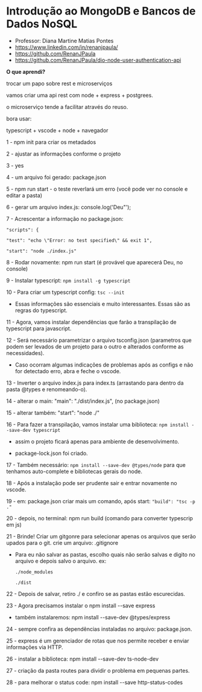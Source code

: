 # Introdução ao MongoDB e Bancos de Dados NoSQL

- Professor: Diana Martine Matias Pontes
- https://www.linkedin.com/in/renanjpaula/
- https://github.com/RenanJPaula
- https://github.com/RenanJPaula/dio-node-user-authentication-api



**O que aprendi?**

trocar um papo sobre rest e microserviços

vamos criar uma api rest com node + express + postgrees.

o microserviço tende a facilitar através do reuso.



bora usar:

 typescript + vscode + node + navegador

1 - npm init para criar os metadados

2 - ajustar as informações conforme o projeto

3 - yes

4 - um arquivo foi gerado: package.json

5 - npm run start - o teste reverlará um erro (você pode ver no console e editar a pasta)

6 - gerar um arquivo index.js: console.log('Deu"');

7 - Acrescentar a informação no package.json: 

`"scripts": {`

  `"test": "echo \"Error: no test specified\" && exit 1",`

  `"start": "node ./index.js"`

8 - Rodar novamente: npm run start (é provável que aparecerá Deu, no console)

9 - Instalar typescript: `npm install -g typescript`

10 - Para criar um typescript config: `tsc --init`

- Essas informações são essenciais e muito interessantes. Essas são as regras do typescript.

11 - Agora, vamos instalar dependências que farão a transpilação de typescript para javascript.

12 - Será necessário parametrizar o arquivo tsconfig.json (parametros que podem ser levados de um  projeto para o outro e alterados conforme as necessidades).

- Caso ocorram algumas indicações de problemas após as configs e não for detectado erro, abra e feche o vscode.

13 - Inverter o arquivo index.js para index.ts (arrastando para dentro da pasta @types e renomeando-o).

14 - alterar o main:  "main": "./dist/index.js", (no package.json)

15 - alterar também:  "start": "node ./"

16 - Para fazer a transpilação, vamos instalar uma biblioteca: `npm install --save-dev typescript`

- assim o projeto ficará apenas para ambiente de desenvolvimento.

- package-lock.json foi criado.

17 - Também necessário: `npm install --save-dev @types/node` para que tenhamos auto-complete e bibliotecas gerais do node.

18 - Após a instalação pode ser prudente sair e entrar novamente no vscode.

19 - em: package.json criar mais um comando, após start: `"build": "tsc -p ."`

20 - depois, no terminal: npm run build (comando para converter typescrip em js)

21 - Brinde! Criar um gitgonre para selecionar apenas os arquivos que serão upados para o git. crie um arquivo: .gitignore

- Para eu não salvar as pastas, escolho quais não serão salvas e digito no arquivo e depois salvo o arquivo. ex: 

  `./node_modules`

  `./dist`

22 - Depois de salvar, retiro ./ e confiro se as pastas estão escurecidas.

23 - Agora precisamos instalar o npm install --save express

- também instalaremos: npm install --save-dev @types/express

24 - sempre confira as dependências instaladas no arquivo: package.json.

25 - express é um gerenciador de rotas que nos permite receber e enviar informações via HTTP.

26 - instalar a biblioteca: npm install --save-dev ts-node-dev

27 - criação da pasta routes para dividir o problema em pequenas partes.

28 - para melhorar o status code: npm install --save http-status-codes









